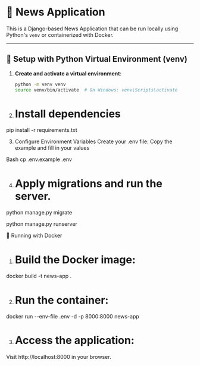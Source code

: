 # 📰 News Application

This is a Django-based News Application that can be run locally using Python's `venv` or containerized with Docker.

---

## 🔧 Setup with Python Virtual Environment (venv)

1. **Create and activate a virtual environment**:
   ```bash
   python -m venv venv
   source venv/bin/activate  # On Windows: venv\Scripts\activate

2. # Install dependencies

pip install -r requirements.txt

3. Configure Environment Variables
Create your .env file: Copy the example and fill in your values

Bash
cp .env.example .env


4. # Apply migrations and run the server.

python manage.py migrate

python manage.py runserver

🐳 Running with Docker
1. # Build the Docker image:

docker build -t news-app .

2. # Run the container:

docker run --env-file .env -d -p 8000:8000 news-app

3. # Access the application:

Visit http://localhost:8000 in your browser.










